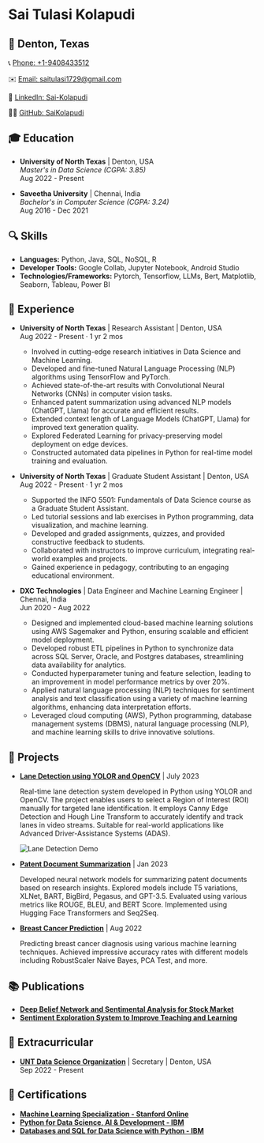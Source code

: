 # Sai Tulasi Kolapudi

## 📍 Denton, Texas

📞 [Phone: +1-9408433512](tel:+1-9408433512)

✉️ [Email: saitulasi1729@gmail.com](mailto:saitulasi1729@gmail.com)

🔗 [LinkedIn: Sai-Kolapudi](https://linkedin.com/in/Sai-Kolapudi)

👨‍💻 [GitHub: SaiKolapudi](https://github.com/SaiKolapudi)

## 🎓 Education

- **University of North Texas** | Denton, USA  
  *Master's in Data Science (CGPA: 3.85)*  
  Aug 2022 - Present  

- **Saveetha University** | Chennai, India  
  *Bachelor's in Computer Science (CGPA: 3.24)*  
  Aug 2016 - Dec 2021  

## 🔍 Skills

- **Languages:** Python, Java, SQL, NoSQL, R
- **Developer Tools:** Google Collab, Jupyter Notebook, Android Studio
- **Technologies/Frameworks:** Pytorch, Tensorflow, LLMs, Bert, Matplotlib, Seaborn, Tableau, Power BI

## 💼 Experience

- **University of North Texas** | Research Assistant | Denton, USA  
  Aug 2022 - Present · 1 yr 2 mos

  - Involved in cutting-edge research initiatives in Data Science and Machine Learning.
  - Developed and fine-tuned Natural Language Processing (NLP) algorithms using TensorFlow and PyTorch.
  - Achieved state-of-the-art results with Convolutional Neural Networks (CNNs) in computer vision tasks.
  - Enhanced patent summarization using advanced NLP models (ChatGPT, Llama) for accurate and efficient results.
  - Extended context length of Language Models (ChatGPT, Llama) for improved text generation quality.
  - Explored Federated Learning for privacy-preserving model deployment on edge devices.
  - Constructed automated data pipelines in Python for real-time model training and evaluation.

- **University of North Texas** | Graduate Student Assistant | Denton, USA  
  Aug 2022 - Present · 1 yr 2 mos

  - Supported the INFO 5501: Fundamentals of Data Science course as a Graduate Student Assistant.
  - Led tutorial sessions and lab exercises in Python programming, data visualization, and machine learning.
  - Developed and graded assignments, quizzes, and provided constructive feedback to students.
  - Collaborated with instructors to improve curriculum, integrating real-world examples and projects.
  - Gained experience in pedagogy, contributing to an engaging educational environment.


- **DXC Technologies** | Data Engineer and Machine Learning Engineer | Chennai, India  
  Jun 2020 - Aug 2022

  - Designed and implemented cloud-based machine learning solutions using AWS Sagemaker and Python, ensuring scalable and efficient model deployment.
  - Developed robust ETL pipelines in Python to synchronize data across SQL Server, Oracle, and Postgres databases, streamlining data availability for analytics.
  - Conducted hyperparameter tuning and feature selection, leading to an improvement in model performance metrics by over 20%.
  - Applied natural language processing (NLP) techniques for sentiment analysis and text classification using a variety of machine learning algorithms, enhancing data interpretation efforts.
  - Leveraged cloud computing (AWS), Python programming, database management systems (DBMS), natural language processing (NLP), and machine learning skills to drive innovative solutions.

## 🚀 Projects

- [**Lane Detection using YOLOR and OpenCV**](https://github.com/SaiKolapudi/Lane-Detection-YOLOR) | July 2023


  Real-time lane detection system developed in Python using YOLOR and OpenCV. The project enables users to select a Region of Interest (ROI) manually for targeted lane identification. It employs Canny Edge Detection and Hough Line Transform to accurately identify and track lanes in video streams. Suitable for real-world applications like Advanced Driver-Assistance Systems (ADAS).
   
  ![Lane Detection Demo](Demo/1.gif)


- [**Patent Document Summarization**](https://github.com/SaiKolapudi/Patent_Summaries) | Jan 2023

  Developed neural network models for summarizing patent documents based on research insights. Explored models include T5 variations, XLNet, BART, BigBird, Pegasus, and GPT-3.5. Evaluated using various metrics like ROUGE, BLEU, and BERT Score. Implemented using Hugging Face Transformers and Seq2Seq.


- [**Breast Cancer Prediction**](https://github.com/SaiKolapudi/WBCD-prediction) | Aug 2022
   
  Predicting breast cancer diagnosis using various machine learning techniques. Achieved impressive accuracy rates with different models including RobustScaler Naive Bayes, PCA Test, and more.



## 📚 Publications

- [**Deep Belief Network and Sentimental Analysis for Stock Market**](https://ieeexplore.ieee.org/document/9456999)
- [**Sentiment Exploration System to Improve Teaching and Learning**](https://www.testmagzine.biz/index.php/testmagzine/article/view/784)

## 🌟 Extracurricular

- [**UNT Data Science Organization**](https://unt.campuslabs.com/engage/organization/datascience) | Secretary | Denton, USA  
  Sep 2022 - Present

## 📜 Certifications

- [**Machine Learning Specialization - Stanford Online**](https://www.coursera.org/account/accomplishments/specialization/XB9UKCADFEEH...)
- [**Python for Data Science, AI & Development - IBM**](https://www.coursera.org/account/accomplishments/verify/MX3W6QVPK94C)
- [**Databases and SQL for Data Science with Python - IBM**](https://www.coursera.org/account/accomplishments/verify/...)
